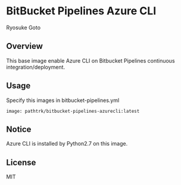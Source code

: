 # BitBucket Pipelines Azure CLI

Ryosuke Goto

## Overview

This base image enable Azure CLI on Bitbucket Pipelines continuous integration/deployment.

## Usage

Specify this images in bitbucket-pipelines.yml

```
image: pathtrk/bitbucket-pipelines-azurecli:latest
```

## Notice

Azure CLI is installed by Python2.7 on this image.


## License

MIT